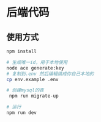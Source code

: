 # 后端代码

## 使用方式
```sh
npm install

# 生成唯一id，用于本地使用
node ace generate:key
# 复制到.env 然后编辑搞成你自己本地的
cp env.example .env

# 创建mysql的表
 npm run migrate-up

# 运行
npm run dev
```
